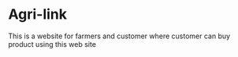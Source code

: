 # Agri-link
This is a website for farmers and customer where customer can buy product using this web site
